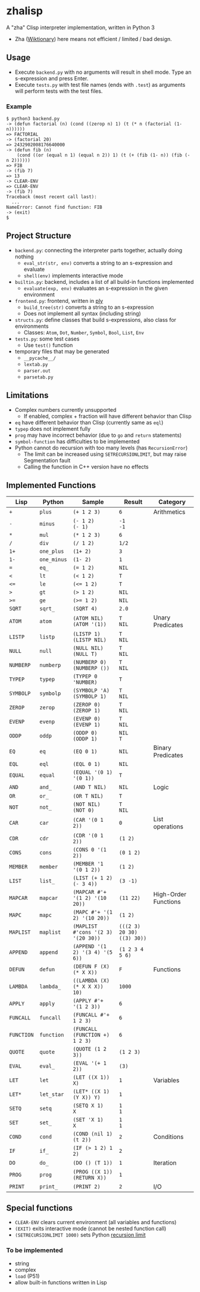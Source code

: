# zhalisp
A "zha" Clisp interpreter implementation, written in Python 3
* Zha ([Wiktionary](https://en.wiktionary.org/wiki/%E6%AE%98%E6%B8%A3#Noun)) here means not efficient / limited / bad design. 

## Usage
* Execute `backend.py` with no arguments will result in shell mode. Type an s-expression and press Enter. 
* Execute `tests.py` with test file names (ends with `.test`) as arguments will perform tests with the test files. 

### Example
```
$ python3 backend.py
-> (defun factorial (n) (cond ((zerop n) 1) (t (* n (factorial (1- n))))))
=> FACTORIAL
-> (factorial 20)
=> 2432902008176640000
-> (defun fib (n)
    (cond ((or (equal n 1) (equal n 2)) 1) (t (+ (fib (1- n)) (fib (- n 2))))))
=> FIB
-> (fib 7)
=> 13
-> CLEAR-ENV
=> CLEAR-ENV
-> (fib 7)
Traceback (most recent call last):
  ...
NameError: Cannot find function: FIB
-> (exit)
$ 
```

## Project Structure
* `backend.py`: connecting the interpreter parts together, actually doing nothing
	* `eval_str(str, env)` converts a string to an s-expression and evaluate
	* `shell(env)` implements interactive mode
* `builtin.py`: backend, includes a list of all build-in functions implemented
	* `evaluate(exp, env)` evaluates an s-expression in the given environment
* `frontend.py`: frontend, written in [ply](https://www.dabeaz.com/ply/ply.html)
	* `build_tree(str)` converts a string to an s-expression
	* Does not implement all syntax (including string)
* `structs.py`: define classes that build s-expressions, also class for environments
	* Classes: `Atom`, `Dot`, `Number`, `Symbol`, `Bool`, `List`, `Env`
* `tests.py`: some test cases
	* Use `test()` function
* temporary files that may be generated
	* `__pycache__/`
	* `lextab.py`
	* `parser.out`
	* `parsetab.py`

## Limitations
* Complex numbers currently unsupported
	* If enabled, complex + fraction will have different behavior than Clisp
* `eq` have different behavior than Clisp (currently same as `eql`)
* `typep` does not implement fully
* `prog` may have incorrect behavior (due to `go` and `return` statements)
* `symbol-function` has difficulties to be implemented
* Python cannot do recursion with too many levels (has `RecursionError`)
	* The limit can be increased using `SETRECURSIONLIMIT`, but may raise Segmentation fault
	* Calling the function in C++ version have no effects

## Implemented Functions

| Lisp		| Python	| Sample							| Result					| Category				|
|-----------|-----------|-----------------------------------|---------------------------|-----------------------|
|`+`		|`plus`		|`(+ 1 2 3)`						|`6`						| Arithmetics			|
|`-`		|`minus`	|`(- 1 2)` <br> `(- 1)`				|`-1` <br> `-1`				|						|
|`*`		|`mul`		|`(* 1 2 3)`						|`6`						|						|
|`/`		|`div`		|`(/ 1 2)`							|`1/2`						|						|
|`1+`		|`one_plus`	|`(1+ 2)`							|`3`						|						|
|`1-`		|`one_minus`|`(1- 2)`							|`1`						|						|
|`=`		|`eq_`		|`(= 1 2)`							|`NIL`						|						|
|`<`		|`lt`		|`(< 1 2)`							|`T`						|						|
|`<=`		|`le`		|`(<= 1 2)`							|`T`						|						|
|`>`		|`gt`		|`(> 1 2)`							|`NIL`						|						|
|`>=`		|`ge`		|`(>= 1 2)`							|`NIL`						|						|
|`SQRT`		|`sqrt_`	|`(SQRT 4)`							|`2.0`						|						|
|`ATOM`		|`atom`		|`(ATOM NIL)` <br> `(ATOM '(1))`	|`T` <br> `NIL`				| Unary Predicates		|
|`LISTP`	|`listp`	|`(LISTP 1)` <br> `(LISTP NIL)`		|`T` <br> `NIL`				|						|
|`NULL`		|`null`		|`(NULL NIL)` <br> `(NULL T)`		|`T` <br> `NIL`				|						|
|`NUMBERP`	|`numberp`	|`(NUMBERP 0)` <br> `(NUMBERP ())`	|`T` <br> `NIL`				|						|
|`TYPEP`	|`typep`	|`(TYPEP 0 'NUMBER)`				|`T`						|						|
|`SYMBOLP`	|`symbolp`	|`(SYMBOLP 'A)` <br> `(SYMBOLP 1)`	|`T` <br> `NIL`				|						|
|`ZEROP`	|`zerop`	|`(ZEROP 0)` <br> `(ZEROP 1)`		|`T` <br> `NIL`				|						|
|`EVENP`	|`evenp`	|`(EVENP 0)` <br> `(EVENP 1)`		|`T` <br> `NIL`				|						|
|`ODDP`		|`oddp`		|`(ODDP 0)` <br> `(ODDP 1)`			|`NIL` <br> `T`				|						|
|`EQ`		|`eq`		|`(EQ 0 1)`							|`NIL`						| Binary Predicates		|
|`EQL`		|`eql`		|`(EQL 0 1)`						|`NIL`						|						|
|`EQUAL`	|`equal`	|`(EQUAL '(0 1) '(0 1))`			|`T`						|						|
|`AND`		|`and_`		|`(AND T NIL)`						|`NIL`						| Logic					|
|`OR`		|`or_`		|`(OR T NIL)`						|`T`						|						|
|`NOT`		|`not_`		|`(NOT NIL)` <br> `(NOT 0)`			|`T` <br> `NIL`				|						|
|`CAR`		|`car`		|`(CAR '(0 1 2))`					|`0`						| List operations		|
|`CDR`		|`cdr`		|`(CDR '(0 1 2))`					|`(1 2)`					|						|
|`CONS`		|`cons`		|`(CONS 0 '(1 2))`					|`(0 1 2)`					|						|
|`MEMBER`	|`member`	|`(MEMBER '1 '(0 1 2))`				|`(1 2)`					|						|
|`LIST`		|`list_`	|`(LIST (+ 1 2) (- 3 4))`			|`(3 -1)`					|						|
|`MAPCAR`	|`mapcar`	|`(MAPCAR #'+ '(1 2) '(10 20))`		|`(11 22)`					| High-Order Functions	|
|`MAPC`		|`mapc`		|`(MAPC #'+ '(1 2) '(10 20))`		|`(1 2)`					|						|
|`MAPLIST`	|`maplist`	|`(MAPLIST #'cons '(2 3) '(20 30))` |`(((2 3) 20 30) ((3) 30))`	|						|
|`APPEND`	|`append`	|`(APPEND '(1 2) '(3 4) '(5 6))`	|`(1 2 3 4 5 6)`			|						|
|`DEFUN`	|`defun`	|`(DEFUN F (X) (* X X))`			|`F`						| Functions				|
|`LAMBDA`	|`lambda_`	|`((LAMBDA (X) (* X X X)) 10)`		|`1000`						|						|
|`APPLY`	|`apply`	|`(APPLY #'+ '(1 2 3))`				|`6`						|						|
|`FUNCALL`	|`funcall`	|`(FUNCALL #'+ 1 2 3)`				|`6`						|						|
|`FUNCTION`	|`function`	|`(FUNCALL (FUNCTION +) 1 2 3)`		|`6`						|						|
|`QUOTE`	|`quote`	|`(QUOTE (1 2 3))`					|`(1 2 3)`					|						|
|`EVAL`		|`eval_`	|`(EVAL '(+ 1 2))`					|`(3)`						|						|
|`LET`		|`let`		|`(LET ((X 1)) X)`					|`1`						| Variables				|
|`LET*`		|`let_star`	|`(LET* ((X 1) (Y X)) Y)`			|`1`						|						|
|`SETQ`		|`setq`		|`(SETQ X 1)` <br> `X`				|`1` <br> `1`				|						|
|`SET`		|`set_`		|`(SET 'X 1)` <br> `X`				|`1` <br> `1`				|						|
|`COND`		|`cond`		|`(COND (nil 1) (t 2))`				|`2`						| Conditions			|
|`IF`		|`if_`		|`(IF (> 1 2) 1 2)`					|`2`						| 						|
|`DO`		|`do_`		|`(DO () (T 1))`					|`1`						| Iteration				|
|`PROG`		|`prog`		|`(PROG ((X 1)) (RETURN X))`		|`1`						| 						|
|`PRINT`	|`print_`	|`(PRINT 2)`						|`2`						| I/O					|

## Special functions
* `CLEAR-ENV` clears current environment (all variables and functions)
* `(EXIT)` exits interactive mode (cannot be nested function call)
* `(SETRECURSIONLIMIT 1000)` sets Python [recursion limit](https://docs.python.org/3/library/sys.html#sys.setrecursionlimit)

### To be implemented
* string
* complex
* `load` (P51)
* allow built-in functions written in Lisp

